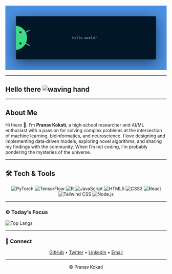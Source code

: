 <p align="center">
  <img src="banner.png" alt="Hello, World Banner" width="700"/>
</p>

---

## Hello there <img src="https://media.giphy.com/media/hvRJCLFzcasrR4ia7z/giphy.gif" width="24" alt="waving hand"/>

---

## About Me

Hi there 👋. I’m **Pranav Kokati**, a high‑school researcher and AI/ML enthusiast with a passion for solving complex problems at the intersection of machine learning, bioinformatics, and neuroscience. I love designing and implementing data‑driven models, exploring novel algorithms, and sharing my findings with the community. When I’m not coding, I’m probably pondering the mysteries of the universe.

---

## 🛠️ Tech & Tools

<p align="center">
  <img src="https://img.shields.io/badge/PyTorch-EE4C2C?logo=pytorch&logoColor=white" alt="PyTorch" height="30"/>
  <img src="https://img.shields.io/badge/TensorFlow-FF6F00?logo=tensorflow&logoColor=white" alt="TensorFlow" height="30"/>
  <img src="https://img.shields.io/badge/R-276DC3?logo=r&logoColor=white" alt="R" height="30"/>
  <img src="https://img.shields.io/badge/JavaScript-F7DF1E?logo=javascript&logoColor=black" alt="JavaScript" height="30"/>
  <img src="https://img.shields.io/badge/HTML5-E34F26?logo=html5&logoColor=white" alt="HTML5" height="30"/>
  <img src="https://img.shields.io/badge/CSS3-1572B6?logo=css3&logoColor=white" alt="CSS3" height="30"/>
  <img src="https://img.shields.io/badge/React-61DAFB?logo=react&logoColor=black" alt="React" height="30"/>
  <img src="https://img.shields.io/badge/Tailwind_CSS-06B6D4?logo=tailwind-css&logoColor=white" alt="Tailwind CSS" height="30"/>
  <img src="https://img.shields.io/badge/Node.js-339933?logo=node.js&logoColor=white" alt="Node.js" height="30"/>
</p>

---

### ⚙️ Today’s Focus

![Top Langs](https://github-readme-stats.vercel.app/api/top-langs/?username=PranavKokati&layout=compact)

---

### 🔗 Connect

<p align="center">
  <a href="https://github.com/PranavKokati">GitHub</a> •
  <a href="https://twitter.com/YourTwitterHandle">Twitter</a> •
  <a href="https://www.linkedin.com/in/YourLinkedInProfile">LinkedIn</a> •
  <a href="mailto:pranav@example.com">Email</a>
</p>

---

<p align="center">© Pranav Kokati</p>

